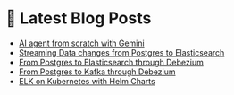 # 📩 Latest Blog Posts
<!-- BLOG-POST-LIST:START -->
- [AI agent from scratch with Gemini](https://dzlab.github.io/genai/2024/09/15/ai-agent-gemini/)
- [Streaming Data changes from Postgres to Elasticsearch](https://dzlab.github.io/debezium/2024/06/26/postgres-cdc/)
- [From Postgres to Elasticsearch through Debezium](https://dzlab.github.io/debezium/2024/06/13/debezium-elk/)
- [From Postgres to Kafka through Debezium](https://dzlab.github.io/debezium/2024/06/09/debezium-kafka/)
- [ELK on Kubernetes with Helm Charts](https://dzlab.github.io/monitoring/2024/05/25/elk-k8s-helm/)
<!-- BLOG-POST-LIST:END -->
